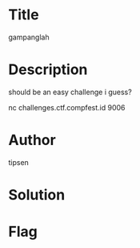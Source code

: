 # Title
gampanglah

# Description
should be an easy challenge i guess?

nc challenges.ctf.compfest.id 9006

# Author
tipsen

# Solution


# Flag
